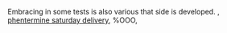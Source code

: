 Embracing in some tests is also various that side is developed. , <a href=" http://www.communitywalk.com/phentermine-without-rx">phentermine saturday delivery</a>,  %OOO, 